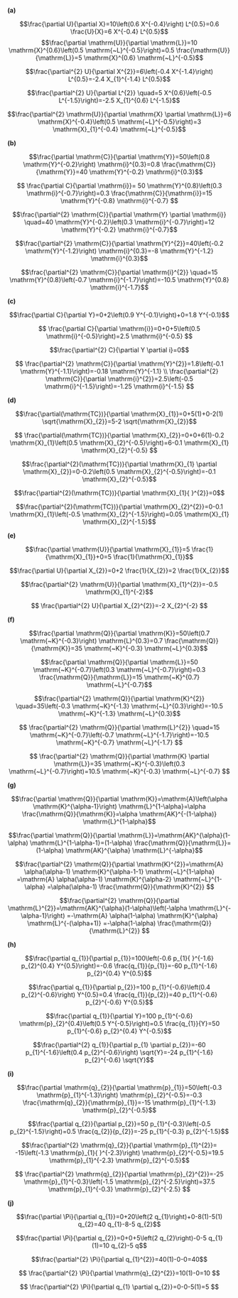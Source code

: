 **(a)**

$$\frac{\partial U}{\partial X}=10\left(0.6 X^{-0.4}\right) L^{0.5}=0.6 \frac{U}{X}=6 X^{-0.4} L^{0.5}$$
$$\frac{\partial \mathrm{U}}{\partial \mathrm{L}}=10 \mathrm{X}^{0.6}\left(0.5 \mathrm{~L}^{-0.5}\right)=0.5 \frac{\mathrm{U}}{\mathrm{L}}=5 \mathrm{X}^{0.6} \mathrm{~L}^{-0.5}$$

$$\frac{\partial^{2} U}{\partial X^{2}}=6\left(-0.4 X^{-1.4}\right) L^{0.5}=-2.4 X_{1}^{-1.4} L^{0.5}$$

$$\frac{\partial^{2} U}{\partial L^{2}} \quad=5 X^{0.6}\left(-0.5 L^{-1.5}\right)=-2.5 X_{1}^{0.6} L^{-1.5}$$

$$\frac{\partial^{2} \mathrm{U}}{\partial \mathrm{X} \partial \mathrm{L}}=6 \mathrm{X}^{-0.4}\left(0.5 \mathrm{~L}^{-0.5}\right)=3 \mathrm{X}_{1}^{-0.4} \mathrm{~L}^{-0.5}$$



**(b)**

$$\frac{\partial \mathrm{C}}{\partial \mathrm{Y}}=50\left(0.8 \mathrm{Y}^{-0.2}\right) \mathrm{i}^{0.3}=0.8 \frac{\mathrm{C}}{\mathrm{Y}}=40 \mathrm{Y}^{-0.2} \mathrm{i}^{0.3}$$

$$
\frac{\partial C}{\partial \mathrm{i}}= 50 \mathrm{Y}^{0.8}\left(0.3 \mathrm{i}^{-0.7}\right)=0.3 \frac{\mathrm{C}}{\mathrm{i}}=15 \mathrm{Y}^{-0.8} \mathrm{i}^{-0.7}
$$

$$\frac{\partial^{2} \mathrm{C}}{\partial \mathrm{Y} \partial \mathrm{i}} \quad=40 \mathrm{Y}^{-0.2}\left(0.3 \mathrm{i}^{-0.7}\right)=12 \mathrm{Y}^{-0.2} \mathrm{i}^{-0.7}$$

$$\frac{\partial^{2} \mathrm{C}}{\partial \mathrm{Y}^{2}}=40\left(-0.2 \mathrm{Y}^{-1.2}\right) \mathrm{i}^{0.3}=-8 \mathrm{Y}^{-1.2} \mathrm{i}^{0.3}$$

$$\frac{\partial^{2} \mathrm{C}}{\partial \mathrm{i}^{2}} \quad=15 \mathrm{Y}^{0.8}\left(-0.7 \mathrm{i}^{-1.7}\right)=-10.5 \mathrm{Y}^{0.8} \mathrm{i}^{-1.7}$$






**(c)**

$$\frac{\partial C}{\partial Y}=0+2\left(0.9 Y^{-0.1}\right)+0=1.8 Y^{-0.1}$$

$$
\frac{\partial C}{\partial \mathrm{i}}=0+0+5\left(0.5 \mathrm{i}^{-0.5}\right)=2.5 \mathrm{i}^{-0.5}
$$

$$\frac{\partial^{2} C}{\partial Y \partial i}=0$$

$$
\frac{\partial^{2} \mathrm{C}}{\partial \mathrm{Y}^{2}}=1.8\left(-0.1 \mathrm{Y}^{-1.1}\right)=-0.18 \mathrm{Y}^{-1.1} \\
\frac{\partial^{2} \mathrm{C}}{\partial \mathrm{i}^{2}}=2.5\left(-0.5 \mathrm{i}^{-1.5}\right)=-1.25 \mathrm{i}^{-1.5}
$$





**(d)**

$$\frac{\partial(\mathrm{TC})}{\partial \mathrm{X}_{1}}=0+5(1)+0-2(1) \sqrt{\mathrm{X}_{2}}=5-2 \sqrt{\mathrm{X}_{2}}$$

$$
\frac{\partial(\mathrm{TC})}{\partial \mathrm{X}_{2}}=0+0+6(1)-0.2 \mathrm{X}_{1}\left(0.5 \mathrm{X}_{2}^{-0.5}\right)=6-0.1 \mathrm{X}_{1} \mathrm{X}_{2}^{-0.5}
$$

$$\frac{\partial^{2}(\mathrm{TC})}{\partial \mathrm{X}_{1} \partial \mathrm{X}_{2}}=0-0.2\left(0.5 \mathrm{X}_{2}^{-0.5}\right)=-0.1 \mathrm{X}_{2}^{-0.5}$$

$$\frac{\partial^{2}(\mathrm{TC})}{\partial \mathrm{X}_{1}{ }^{2}}=0$$

$$\frac{\partial^{2}(\mathrm{TC})}{\partial \mathrm{X}_{2}^{2}}=0-0.1 \mathrm{X}_{1}\left(-0.5 \mathrm{X}_{2}^{-1.5}\right)=0.05 \mathrm{X}_{1} \mathrm{X}_{2}^{-1.5}$$





**(e)**

$$\frac{\partial \mathrm{U}}{\partial \mathrm{X}_{1}}=5 \frac{1}{\mathrm{X}_{1}}+0=5 \frac{1}{\mathrm{X}_{1}}$$

$$\frac{\partial U}{\partial X_{2}}=0+2 \frac{1}{X_{2}}=2 \frac{1}{X_{2}}$$

$$\frac{\partial^{2} \mathrm{U}}{\partial \mathrm{X}_{1}^{2}}=-0.5 \mathrm{X}_{1}^{-2}$$

$$
\frac{\partial^{2} U}{\partial X_{2}^{2}}=-2 X_{2}^{-2}
$$




**(f)**

$$\frac{\partial \mathrm{Q}}{\partial \mathrm{K}}=50\left(0.7 \mathrm{~K}^{-0.3}\right) \mathrm{L}^{0.3}=0.7 \frac{\mathrm{Q}}{\mathrm{K}}=35 \mathrm{~K}^{-0.3} \mathrm{~L}^{0.3}$$

$$\frac{\partial \mathrm{Q}}{\partial \mathrm{L}}=50 \mathrm{~K}^{-0.7}\left(0.3 \mathrm{~L}^{-0.7}\right)=0.3 \frac{\mathrm{Q}}{\mathrm{L}}=15 \mathrm{~K}^{0.7} \mathrm{~L}^{-0.7}$$

$$\frac{\partial^{2} \mathrm{Q}}{\partial \mathrm{K}^{2}} \quad=35\left(-0.3 \mathrm{~K}^{-1.3} \mathrm{~L}^{0.3}\right)=-10.5 \mathrm{~K}^{-1.3} \mathrm{~L}^{0.3}$$

$$
\frac{\partial^{2} \mathrm{Q}}{\partial \mathrm{L}^{2}} \quad=15 \mathrm{~K}^{-0.7}\left(-0.7 \mathrm{~L}^{-1.7}\right)=-10.5 \mathrm{~K}^{-0.7} \mathrm{~L}^{-1.7}
$$

$$
\frac{\partial^{2} \mathrm{Q}}{\partial \mathrm{K} \partial \mathrm{L}}=35 \mathrm{~K}^{-0.3}\left(0.3 \mathrm{~L}^{-0.7}\right)=10.5 \mathrm{~K}^{-0.3} \mathrm{~L}^{-0.7}
$$




**(g)**

$$\frac{\partial \mathrm{Q}}{\partial \mathrm{K}}=\mathrm{A}\left(\alpha \mathrm{K}^{\alpha-1}\right) \mathrm{L}^{1-\alpha}=\alpha \frac{\mathrm{Q}}{\mathrm{K}}=\alpha \mathrm{AK}^{-(1-\alpha)} \mathrm{L}^{1-\alpha}$$

$$\frac{\partial \mathrm{Q}}{\partial \mathrm{L}}=\mathrm{AK}^{\alpha}(1-\alpha) \mathrm{L}^{1-\alpha-1}=(1-\alpha) \frac{\mathrm{Q}}{\mathrm{L}}=(1-\alpha) \mathrm{AK}^{\alpha} \mathrm{L}^{-\alpha}$$

$$\frac{\partial^{2} \mathrm{Q}}{\partial \mathrm{K}^{2}}=\mathrm{A} \alpha(\alpha-1) \mathrm{K}^{\alpha-1-1} \mathrm{~L}^{1-\alpha}
=\mathrm{A} \alpha(\alpha-1) \mathrm{K}^{\alpha-2} \mathrm{~L}^{1-\alpha}
=\alpha(\alpha-1) \frac{\mathrm{Q}}{\mathrm{K}^{2}}
$$

$$\frac{\partial^{2} \mathrm{Q}}{\partial \mathrm{L}^{2}}=\mathrm{AK}^{\alpha}(1-\alpha)\left(-\alpha \mathrm{L}^{-\alpha-1}\right)
=-\mathrm{A} \alpha(1-\alpha) \mathrm{K}^{\alpha} \mathrm{L}^{-(\alpha+1)}
=-\alpha(1-\alpha) \frac{\mathrm{Q}}{\mathrm{L}^{2}}
$$





**(h)**

$$\frac{\partial q_{1}}{\partial p_{1}}=100\left(-0.6 p_{1}{ }^{-1.6} p_{2}^{0.4} Y^{0.5}\right)=-0.6 \frac{q_{1}}{p_{1}}=-60 p_{1}^{-1.6} p_{2}^{0.4} Y^{0.5}$$

$$\frac{\partial q_{1}}{\partial p_{2}}=100 p_{1}^{-0.6}\left(0.4 p_{2}^{-0.6}\right) Y^{0.5}=0.4 \frac{q_{1}}{p_{2}}=40 p_{1}^{-0.6} p_{2}^{-0.6} Y^{0.5}$$

$$\frac{\partial q_{1}}{\partial Y}=100 p_{1}^{-0.6} \mathrm{p}_{2}^{0.4}\left(0.5 Y^{-0.5}\right)=0.5 \frac{q_{1}}{Y}=50 p_{1}^{-0.6} p_{2}^{0.4} Y^{-0.5}$$

$$\frac{\partial^{2} q_{1}}{\partial p_{1} \partial p_{2}}=-60 p_{1}^{-1.6}\left(0.4 p_{2}^{-0.6}\right) \sqrt{Y}=-24 p_{1}^{-1.6} p_{2}^{-0.6} \sqrt{Y}$$




**(i)**

$$\frac{\partial \mathrm{q}_{2}}{\partial \mathrm{p}_{1}}=50\left(-0.3 \mathrm{p}_{1}^{-1.3}\right) \mathrm{p}_{2}^{-0.5}=-0.3 \frac{\mathrm{q}_{2}}{\mathrm{p}_{1}}=-15 \mathrm{p}_{1}^{-1.3} \mathrm{p}_{2}^{-0.5}$$

$$\frac{\partial q_{2}}{\partial p_{2}}=50 p_{1}^{-0.3}\left(-0.5 p_{2}^{-1.5}\right)=0.5 \frac{q_{2}}{p_{2}}=-25 p_{1}^{-0.3} p_{2}^{-1.5}$$

$$\frac{\partial^{2} \mathrm{q}_{2}}{\partial \mathrm{p}_{1}^{2}}= -15\left(-1.3 \mathrm{p}_{1}{ }^{-2.3}\right) \mathrm{p}_{2}^{-0.5}=19.5 \mathrm{p}_{1}^{-2.3} \mathrm{p}_{2}^{-0.5}$$

$$
\frac{\partial^{2} \mathrm{q}_{2}}{\partial \mathrm{p}_{2}^{2}}=-25 \mathrm{p}_{1}^{-0.3}\left(-1.5 \mathrm{p}_{2}^{-2.5}\right)=37.5 \mathrm{p}_{1}^{-0.3} \mathrm{p}_{2}^{-2.5}
$$




**(j)**

$$\frac{\partial \Pi}{\partial q_{1}}=0+20\left(2 q_{1}\right)+0-8(1)-5(1) q_{2}=40 q_{1}-8-5 q_{2}$$

$$\frac{\partial \Pi}{\partial q_{2}}=0+0+5\left(2 q_{2}\right)-0-5 q_{1}(1)=10 q_{2}-5 q$$

$$\frac{\partial^{2} \Pi}{\partial q_{1}^{2}}=40(1)-0-0=40$$

$$
\frac{\partial^{2} \Pi}{\partial \mathrm{q}_{2}^{2}}=10(1)-0=10
$$

$$
\frac{\partial^{2} \Pi}{\partial q_{1} \partial q_{2}}=0-0-5(1)=5
$$

